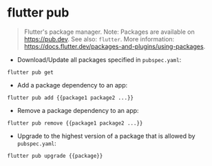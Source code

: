 # flutter pub

> Flutter's package manager.
> Note: Packages are available on <https://pub.dev>. See also: `flutter`.
> More information: <https://docs.flutter.dev/packages-and-plugins/using-packages>.

- Download/Update all packages specified in `pubspec.yaml`:

`flutter pub get`

- Add a package dependency to an app:

`flutter pub add {{package1 package2 ...}}`

- Remove a package dependency to an app:

`flutter pub remove {{package1 package2 ...}}`

- Upgrade to the highest version of a package that is allowed by `pubspec.yaml`:

`flutter pub upgrade {{package}}`
